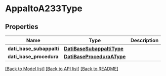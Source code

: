 # AppaltoA233Type

## Properties
Name | Type | Description | Notes
------------ | ------------- | ------------- | -------------
**dati_base_subappalti** | [**DatiBaseSubappaltiType**](DatiBaseSubappaltiType.md) |  | [optional] 
**dati_base_procedura** | [**DatiBaseProceduraAType**](DatiBaseProceduraAType.md) |  | [optional] 

[[Back to Model list]](../README.md#documentation-for-models) [[Back to API list]](../README.md#documentation-for-api-endpoints) [[Back to README]](../README.md)

